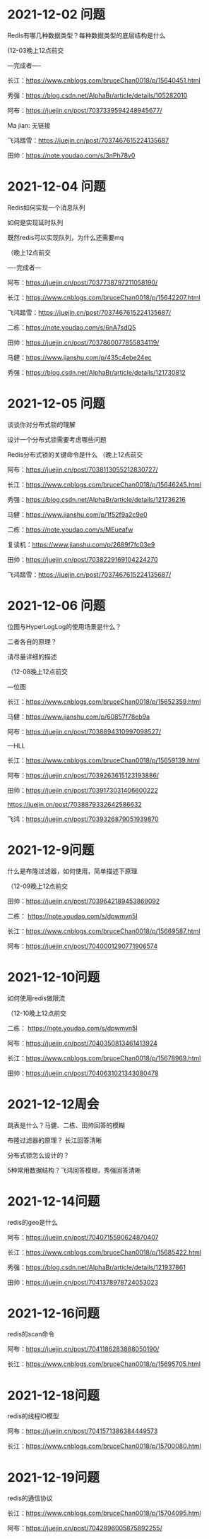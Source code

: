 

# 2021-12-02 问题

Redis有哪几种数据类型？每种数据类型的底层结构是什么

(12-03晚上12点前交

—完成者—-

长江：https://www.cnblogs.com/bruceChan0018/p/15640451.html

秀强：https://blog.csdn.net/AlphaBr/article/details/105282010

阿布：https://juejin.cn/post/7037339594248945677/

Ma jian: 无链接

飞鸿踏雪：https://juejin.cn/post/7037467615224135687

田帅：https://note.youdao.com/s/3nPh78v0

# 2021-12-04 问题

Redis如何实现一个消息队列

如何是实现延时队列

既然redis可以实现队列，为什么还需要mq

（晚上12点前交

—-完成者—

阿布：https://juejin.cn/post/7037738797211058190/

长江：https://www.cnblogs.com/bruceChan0018/p/15642207.html

飞鸿踏雪：https://juejin.cn/post/7037467615224135687/

二栋：https://note.youdao.com/s/6nA7sdQ5

田帅：https://juejin.cn/post/7037860077855834119/

马健：https://www.jianshu.com/p/435c4ebe24ec

秀强：https://blog.csdn.net/AlphaBr/article/details/121730812

# 2021-12-05 问题

谈谈你对分布式锁的理解

设计一个分布式锁需要考虑哪些问题

Redis分布式锁的关键命令是什么
（晚上12点前交

阿布：https://juejin.cn/post/7038113055212830727/

长江：https://www.cnblogs.com/bruceChan0018/p/15646245.html

秀强：https://blog.csdn.net/AlphaBr/article/details/121736216

马健：https://www.jianshu.com/p/1f52f9a2c9e0

二栋：https://note.youdao.com/s/MEueafw

复读机：https://www.jianshu.com/p/2689f7fc03e9

田帅：https://juejin.cn/post/7038229169104224270

飞鸿踏雪：https://juejin.cn/post/7037467615224135687/

# 2021-12-06 问题

位图与HyperLogLog的使用场景是什么？

二者各自的原理？

请尽量详细的描述

（12-08晚上12点前交

—位图

长江：https://www.cnblogs.com/bruceChan0018/p/15652359.html

马健：https://www.jianshu.com/p/60857f78eb9a

阿布：https://juejin.cn/post/7038894310997098527/

—HLL

长江：https://www.cnblogs.com/bruceChan0018/p/15659139.html

阿布：https://juejin.cn/post/7039263615123193886/

田帅：https://juejin.cn/post/7039173031406600222

https://juejin.cn/post/7038879332642586632

飞鸿：https://juejin.cn/post/7039326879051939870

# 2021-12-9问题

什么是布隆过滤器，如何使用，简单描述下原理

（12-09晚上12点前交

田帅：https://juejin.cn/post/7039642189453869092

二栋： https://note.youdao.com/s/dpwmvn5l

长江：https://www.cnblogs.com/bruceChan0018/p/15669587.html

阿布：https://juejin.cn/post/7040001290771906574


# 2021-12-10问题

如何使用redis做限流

（12-10晚上12点前交

二栋： https://note.youdao.com/s/dpwmvn5l

阿布：https://juejin.cn/post/7040350813461413924

长江：https://www.cnblogs.com/bruceChan0018/p/15678969.html

田帅：https://juejin.cn/post/7040631021343080478

# 2021-12-12周会

跳表是什么？马健、二栋、田帅回答的模糊

布隆过滤器的原理？ 长江回答清晰

分布式锁怎么设计的？

5种常用数据结构？飞鸿回答模糊，秀强回答清晰


# 2021-12-14问题

redis的geo是什么

阿布：https://juejin.cn/post/7040715590624870407

长江：https://www.cnblogs.com/bruceChan0018/p/15685422.html

秀强：https://blog.csdn.net/AlphaBr/article/details/121937861

田帅：https://juejin.cn/post/7041378978724053023

# 2021-12-16问题

redis的scan命令

阿布：https://juejin.cn/post/7041186283888050190/

长江：https://www.cnblogs.com/bruceChan0018/p/15695705.html

# 2021-12-18问题

redis的线程IO模型

阿布：https://juejin.cn/post/7041571386384449573

长江：https://www.cnblogs.com/bruceChan0018/p/15700080.html


# 2021-12-19问题

redis的通信协议

长江：https://www.cnblogs.com/bruceChan0018/p/15704095.html

阿布：https://juejin.cn/post/7042896005875892255/




